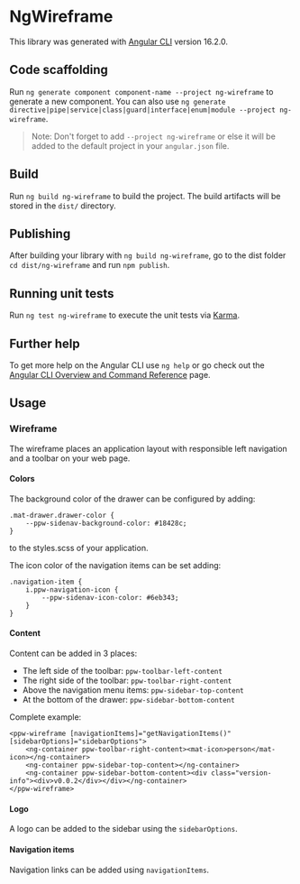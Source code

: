 # NgWireframe

This library was generated with [Angular CLI](https://github.com/angular/angular-cli) version 16.2.0.

## Code scaffolding

Run `ng generate component component-name --project ng-wireframe` to generate a new component. You can also use `ng generate directive|pipe|service|class|guard|interface|enum|module --project ng-wireframe`.

> Note: Don't forget to add `--project ng-wireframe` or else it will be added to the default project in your `angular.json` file.

## Build

Run `ng build ng-wireframe` to build the project. The build artifacts will be stored in the `dist/` directory.

## Publishing

After building your library with `ng build ng-wireframe`, go to the dist folder `cd dist/ng-wireframe` and run `npm publish`.

## Running unit tests

Run `ng test ng-wireframe` to execute the unit tests via [Karma](https://karma-runner.github.io).

## Further help

To get more help on the Angular CLI use `ng help` or go check out the [Angular CLI Overview and Command Reference](https://angular.io/cli) page.

## Usage

### Wireframe

The wireframe places an application layout with responsible left navigation and a toolbar on your web page.

#### Colors

The background color of the drawer can be configured by adding:

    .mat-drawer.drawer-color {
        --ppw-sidenav-background-color: #18428c;
    }

to the styles.scss of your application.

The icon color of the navigation items can be set adding:

    .navigation-item {
        i.ppw-navigation-icon {
            --ppw-sidenav-icon-color: #6eb343;
        }
    }

#### Content

Content can be added in 3 places:

-   The left side of the toolbar: `ppw-toolbar-left-content`
-   The right side of the toolbar: `ppw-toolbar-right-content`
-   Above the navigation menu items: `ppw-sidebar-top-content`
-   At the bottom of the drawer: `ppw-sidebar-bottom-content`

Complete example:

    <ppw-wireframe [navigationItems]="getNavigationItems()" [sidebarOptions]="sidebarOptions">
        <ng-container ppw-toolbar-right-content><mat-icon>person</mat-icon></ng-container>
        <ng-container ppw-sidebar-top-content></ng-container>
        <ng-container ppw-sidebar-bottom-content><div class="version-info"><div>v0.0.2</div></div></ng-container>
    </ppw-wireframe>

#### Logo

A logo can be added to the sidebar using the `sidebarOptions`.

#### Navigation items

Navigation links can be added using `navigationItems`.
